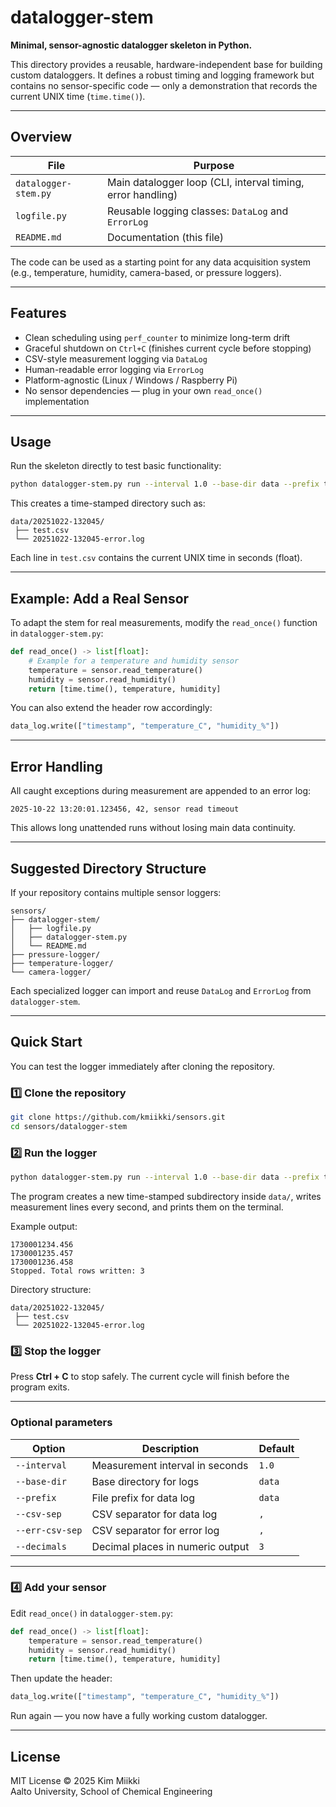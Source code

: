 # datalogger-stem

**Minimal, sensor-agnostic datalogger skeleton in Python.**

This directory provides a reusable, hardware-independent base for building
custom dataloggers. It defines a robust timing and logging framework but
contains no sensor-specific code — only a demonstration that records the
current UNIX time (`time.time()`).

---

## Overview

| File | Purpose |
|------|----------|
| `datalogger-stem.py` | Main datalogger loop (CLI, interval timing, error handling) |
| `logfile.py` | Reusable logging classes: `DataLog` and `ErrorLog` |
| `README.md` | Documentation (this file) |

The code can be used as a starting point for any data acquisition system
(e.g., temperature, humidity, camera-based, or pressure loggers).

---

## Features

- Clean scheduling using `perf_counter` to minimize long-term drift  
- Graceful shutdown on `Ctrl+C` (finishes current cycle before stopping)  
- CSV-style measurement logging via `DataLog`  
- Human-readable error logging via `ErrorLog`  
- Platform-agnostic (Linux / Windows / Raspberry Pi)  
- No sensor dependencies — plug in your own `read_once()` implementation  

---

## Usage

Run the skeleton directly to test basic functionality:

```bash
python datalogger-stem.py run --interval 1.0 --base-dir data --prefix test
````

This creates a time-stamped directory such as:

```
data/20251022-132045/
 ├── test.csv
 └── 20251022-132045-error.log
```

Each line in `test.csv` contains the current UNIX time in seconds (float).

---

## Example: Add a Real Sensor

To adapt the stem for real measurements, modify the `read_once()` function
in `datalogger-stem.py`:

```python
def read_once() -> list[float]:
    # Example for a temperature and humidity sensor
    temperature = sensor.read_temperature()
    humidity = sensor.read_humidity()
    return [time.time(), temperature, humidity]
```

You can also extend the header row accordingly:

```python
data_log.write(["timestamp", "temperature_C", "humidity_%"])
```

---

## Error Handling

All caught exceptions during measurement are appended to an error log:

```
2025-10-22 13:20:01.123456, 42, sensor read timeout
```

This allows long unattended runs without losing main data continuity.

---

## Suggested Directory Structure

If your repository contains multiple sensor loggers:

```
sensors/
├── datalogger-stem/
│   ├── logfile.py
│   ├── datalogger-stem.py
│   └── README.md
├── pressure-logger/
├── temperature-logger/
└── camera-logger/
```

Each specialized logger can import and reuse `DataLog` and `ErrorLog` from
`datalogger-stem`.

---

## Quick Start

You can test the logger immediately after cloning the repository.

### 1️⃣ Clone the repository

```bash
git clone https://github.com/kmiikki/sensors.git
cd sensors/datalogger-stem
```

### 2️⃣ Run the logger

```bash
python datalogger-stem.py run --interval 1.0 --base-dir data --prefix test
```

The program creates a new time-stamped subdirectory inside `data/`,
writes measurement lines every second, and prints them on the terminal.

Example output:

```
1730001234.456
1730001235.457
1730001236.458
Stopped. Total rows written: 3
```

Directory structure:

```
data/20251022-132045/
 ├── test.csv
 └── 20251022-132045-error.log
```

### 3️⃣ Stop the logger

Press **Ctrl + C** to stop safely.
The current cycle will finish before the program exits.

---

### Optional parameters

| Option          | Description                      | Default |
| --------------- | -------------------------------- | ------- |
| `--interval`    | Measurement interval in seconds  | `1.0`   |
| `--base-dir`    | Base directory for logs          | `data`  |
| `--prefix`      | File prefix for data log         | `data`  |
| `--csv-sep`     | CSV separator for data log       | `,`     |
| `--err-csv-sep` | CSV separator for error log      | `, `    |
| `--decimals`    | Decimal places in numeric output | `3`     |

---

### 4️⃣ Add your sensor

Edit `read_once()` in `datalogger-stem.py`:

```python
def read_once() -> list[float]:
    temperature = sensor.read_temperature()
    humidity = sensor.read_humidity()
    return [time.time(), temperature, humidity]
```

Then update the header:

```python
data_log.write(["timestamp", "temperature_C", "humidity_%"])
```

Run again — you now have a fully working custom datalogger.

---

## License

MIT License © 2025 Kim Miikki<br>
Aalto University, School of Chemical Engineering
